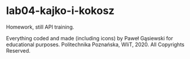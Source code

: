 # lab04-kajko-i-kokosz
Homework, still API training.

Everything coded and made (including icons) by Paweł Gąsiewski for educational purposes.
Politechnika Poznańska, WIiT, 2020.
All Copyrights Reserved.

